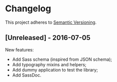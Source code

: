# Changelog

This project adheres to [Semantic Versioning](http://semver.org/).

## [Unreleased] - 2016-07-05

New features:

- Add Sass schema (inspired from JSON schema);
- Add typography mixins and helpers;
- Add dummy application to test the library;
- Add SassDoc.
